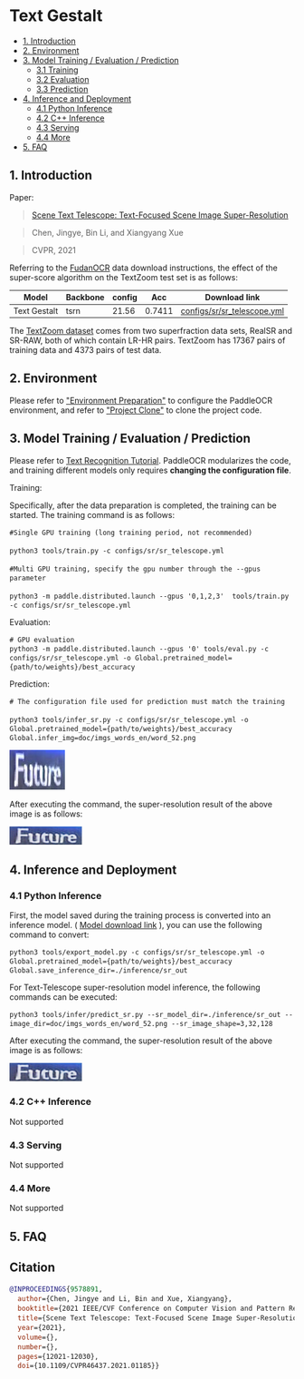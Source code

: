# Text Gestalt

- [1. Introduction](#1)
- [2. Environment](#2)
- [3. Model Training / Evaluation / Prediction](#3)
    - [3.1 Training](#3-1)
    - [3.2 Evaluation](#3-2)
    - [3.3 Prediction](#3-3)
- [4. Inference and Deployment](#4)
    - [4.1 Python Inference](#4-1)
    - [4.2 C++ Inference](#4-2)
    - [4.3 Serving](#4-3)
    - [4.4 More](#4-4)
- [5. FAQ](#5)


## 1. Introduction

Paper:
> [Scene Text Telescope: Text-Focused Scene Image Super-Resolution](https://openaccess.thecvf.com/content/CVPR2021/papers/Chen_Scene_Text_Telescope_Text-Focused_Scene_Image_Super-Resolution_CVPR_2021_paper.pdf)

> Chen, Jingye, Bin Li, and Xiangyang Xue

> CVPR, 2021

Referring to the [FudanOCR](https://github.com/FudanVI/FudanOCR/tree/main/scene-text-telescope) data download instructions, the effect of the super-score algorithm on the TextZoom test set is as follows:

|Model|Backbone|config|Acc|Download link|
|---|---|---|---|---|
|Text Gestalt|tsrn|21.56|0.7411| [configs/sr/sr_telescope.yml](../../configs/sr/sr_telescope.yml)|[train model](https://paddleocr.bj.bcebos.com/contribution/sr_telescope_train.tar)|

The [TextZoom dataset](https://paddleocr.bj.bcebos.com/dataset/TextZoom.tar) comes from two superfraction data sets, RealSR and SR-RAW, both of which contain LR-HR pairs. TextZoom has 17367 pairs of training data and 4373 pairs of test data.

## 2. Environment
Please refer to ["Environment Preparation"](./environment_en.md) to configure the PaddleOCR environment, and refer to ["Project Clone"](./clone_en.md) to clone the project code.


## 3. Model Training / Evaluation / Prediction

Please refer to [Text Recognition Tutorial](./recognition_en.md). PaddleOCR modularizes the code, and training different models only requires **changing the configuration file**.

Training:

Specifically, after the data preparation is completed, the training can be started. The training command is as follows:

```
#Single GPU training (long training period, not recommended)

python3 tools/train.py -c configs/sr/sr_telescope.yml

#Multi GPU training, specify the gpu number through the --gpus parameter

python3 -m paddle.distributed.launch --gpus '0,1,2,3'  tools/train.py -c configs/sr/sr_telescope.yml

```


Evaluation:

```
# GPU evaluation
python3 -m paddle.distributed.launch --gpus '0' tools/eval.py -c configs/sr/sr_telescope.yml -o Global.pretrained_model={path/to/weights}/best_accuracy
```

Prediction:

```
# The configuration file used for prediction must match the training

python3 tools/infer_sr.py -c configs/sr/sr_telescope.yml -o Global.pretrained_model={path/to/weights}/best_accuracy Global.infer_img=doc/imgs_words_en/word_52.png
```

![img](./images/word_52-20240704094304807.png)

After executing the command, the super-resolution result of the above image is as follows:

![img](./images/sr_word_52-20240704094309205.png)

## 4. Inference and Deployment

### 4.1 Python Inference

First, the model saved during the training process is converted into an inference model. ( [Model download link](https://paddleocr.bj.bcebos.com/contribution/Telescope_train.tar.gz) ), you can use the following command to convert:

```shell
python3 tools/export_model.py -c configs/sr/sr_telescope.yml -o Global.pretrained_model={path/to/weights}/best_accuracy Global.save_inference_dir=./inference/sr_out
```

For Text-Telescope super-resolution model inference, the following commands can be executed:

```
python3 tools/infer/predict_sr.py --sr_model_dir=./inference/sr_out --image_dir=doc/imgs_words_en/word_52.png --sr_image_shape=3,32,128

```

After executing the command, the super-resolution result of the above image is as follows:

![img](./images/sr_word_52-20240704094309205.png)


### 4.2 C++ Inference

Not supported

### 4.3 Serving

Not supported

### 4.4 More

Not supported

## 5. FAQ


## Citation

```bibtex
@INPROCEEDINGS{9578891,
  author={Chen, Jingye and Li, Bin and Xue, Xiangyang},
  booktitle={2021 IEEE/CVF Conference on Computer Vision and Pattern Recognition (CVPR)},
  title={Scene Text Telescope: Text-Focused Scene Image Super-Resolution},
  year={2021},
  volume={},
  number={},
  pages={12021-12030},
  doi={10.1109/CVPR46437.2021.01185}}
```
